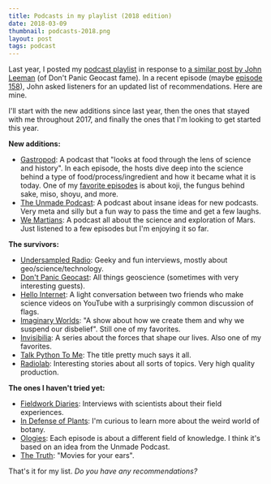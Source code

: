 ```yaml
---
title: Podcasts in my playlist (2018 edition)
date: 2018-03-09
thumbnail: podcasts-2018.png
layout: post
tags: podcast
---
```


Last year, I posted my [podcast playlist](/blog/podcasts-2016.html) in response to
[a similar post by John Leeman](http://www.johnrleeman.com/2017/01/03/podcasts-im-listening-to/)
(of Don't Panic Geocast fame).
In a recent episode
(maybe [episode 158](http://www.dontpanicgeocast.com/?p=611)),
John asked listeners for an updated list of recommendations.
Here are mine.

I'll start with the new additions since last year, then the ones that stayed
with me throughout 2017, and finally the ones that I'm looking to get started
this year.

**New additions:**

* [Gastropod](https://gastropod.com/): A podcast that "looks at food through
  the lens of science and history". In each episode, the hosts dive deep into
  the science behind a type of food/process/ingredient and how it became what
  it is today. One of my
  [favorite episodes](https://gastropod.com/meet-koji-your-new-favorite-fungus/)
  is about koji, the fungus behind sake, miso, shoyu, and more.
* [The Unmade Podcast](https://www.unmade.fm/): A podcast about insane ideas
  for new podcasts. Very meta and silly but a fun way to pass the time and get
  a few laughs.
* [We Martians](https://www.wemartians.com/): A podcast all about the science
  and exploration of Mars. Just listened to a few episodes but I'm enjoying it
  so far.

**The survivors:**

* [Undersampled Radio](https://undersampledrad.io/): Geeky and fun interviews,
  mostly about geo/science/technology.
* [Don't Panic Geocast](http://www.dontpanicgeocast.com/): All things
  geoscience (sometimes with very interesting guests).
* [Hello Internet](http://www.hellointernet.fm/): A light conversation between
  two friends who make science videos on YouTube with a surprisingly common
  discussion of flags.
* [Imaginary Worlds](http://www.imaginaryworldspodcast.org/): "A show about how
  we create them and why we suspend our disbelief". Still one of my favorites.
* [Invisibilia](http://www.npr.org/podcasts/510307/invisibilia): A series about
  the forces that shape our lives. Also one of my favorites.
* [Talk Python To Me](https://talkpython.fm/): The title pretty much says it
  all.
* [Radiolab](http://www.radiolab.org/): Interesting stories about all sorts of
  topics. Very high quality production.

**The ones I haven't tried yet:**

* [Fieldwork Diaries](https://www.fieldworkdiaries.com/): Interviews with
  scientists about their field experiences.
* [In Defense of Plants](http://www.indefenseofplants.com/): I'm curious to
  learn more about the weird world of botany.
* [Ologies](https://www.alieward.com/ologies/): Each episode is about a
  different field of knowledge. I think it's based on an idea from the Unmade
  Podcast.
* [The Truth](http://www.thetruthpodcast.com/): "Movies for your ears".

That's it for my list.
*Do you have any recommendations?*
